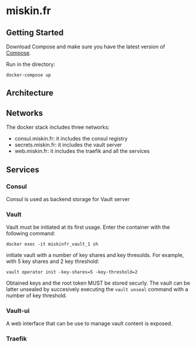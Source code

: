 # miskin.fr

## Getting Started

Download Compose and make sure you have the latest version of [Compose](https://docs.docker.com/compose/install/).

Run in the directory:

```
docker-compose up
```

## Architecture

## Networks

The docker stack includes three networks:
* consul.miskin.fr: it includes the consul registry
* secrets.miskin.fr: it includes the vault server
* web.miskin.fr: it includes the traefik and all the services

## Services

### Consul

Consul is used as backend storage for Vault server

### Vault

Vault must be initiated at its first usage. Enter the container with the following command:

```
docker exec -it miskinfr_vault_1 sh
```

initiate vault with a number of key shares and key thresolds. For example, with 5 key shares and 2 key threshold:

```
vault operator init -key-shares=5 -key-threshold=2
```

Obtained keys and the root token MUST be stored securly.
The vault can be latter unsealed by succesively executing the `vault unseal` command with a number of key threshold. 

### Vault-ui

A web interface that can be use to manage vault content is exposed.

### Traefik




